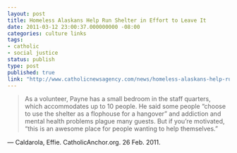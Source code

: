```yaml
---
layout: post
title: Homeless Alaskans Help Run Shelter in Effort to Leave It
date: 2011-03-12 23:00:37.000000000 -08:00
categories: culture links
tags:
- catholic
- social justice
status: publish
type: post
published: true
link: "http://www.catholicnewsagency.com/news/homeless-alaskans-help-run-catholic-shelter-in-effort-to-leave-it/"
---
```

> As a volunteer, Payne has a small bedroom in the staff quarters, which accommodates up to 10 people. He said some people “choose to use the shelter as a flophouse for a hangover” and addiction and mental health problems plague many guests. But if you’re motivated, “this is an awesome place for people wanting to help themselves.”

&mdash; Caldarola, Effie. CatholicAnchor.org. 26 Feb. 2011.
